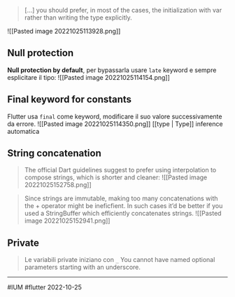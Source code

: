 > [...] you should prefer, in most of the cases, the initialization with var rather than writing the type explicitly.

![[Pasted image 20221025113928.png]]

## Null protection
**Null protection by default**, per bypassarla usare `late` keyword e sempre esplicitare il tipo:
![[Pasted image 20221025114154.png]]

## Final keyword for constants
Flutter usa `final` come keyword, modificare il suo valore successivamente da errore. 
![[Pasted image 20221025114350.png]]
[[type | Type]] inference automatica

## String concatenation
> The official Dart guidelines suggest to prefer using interpolation to compose strings, which is shorter and cleaner:
> ![[Pasted image 20221025152758.png]]

>Since strings are immutable, making too many concatenations with the + operator might be ineficfient. In such cases it’d be better if you used a StringBuffer which efficiently concatenates strings.
> ![[Pasted image 20221025152941.png]]

## Private
> Le variabili private iniziano con `_`
> You cannot have named optional parameters starting with an underscore.


---
#IUM #flutter 2022-10-25